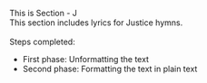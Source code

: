 This is Section - J<br>
This section includes lyrics for Justice hymns.<br><br>
Steps completed:<br>
- First phase: Unformatting the text<br>
- Second phase: Formatting the text in plain text<br>